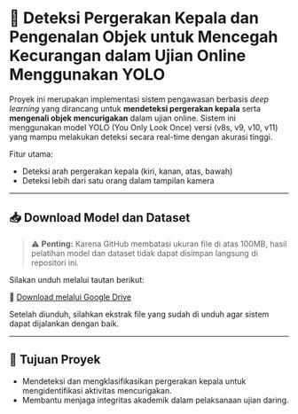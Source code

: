 # 🧠 Deteksi Pergerakan Kepala dan Pengenalan Objek untuk Mencegah Kecurangan dalam Ujian Online Menggunakan YOLO

Proyek ini merupakan implementasi sistem pengawasan berbasis *deep learning* yang dirancang untuk **mendeteksi pergerakan kepala** serta **mengenali objek mencurigakan** dalam ujian online. Sistem ini menggunakan model YOLO (You Only Look Once) versi (v8s, v9, v10, v11) yang mampu melakukan deteksi secara real-time dengan akurasi tinggi.

Fitur utama:
- Deteksi arah pergerakan kepala (kiri, kanan, atas, bawah)
- Deteksi lebih dari satu orang dalam tampilan kamera

---

## 📥 Download Model dan Dataset

> ⚠️ **Penting:** Karena GitHub membatasi ukuran file di atas 100MB, hasil pelatihan model dan dataset tidak dapat disimpan langsung di repositori ini.

Silakan unduh melalui tautan berikut:

🔗 [Download melalui Google Drive](https://drive.google.com/drive/folders/19hYgJkN3vt5S2839NpiWeLdbchv1VDsd?usp=sharing)

Setelah diunduh, silahkan ekstrak file yang sudah di unduh agar sistem dapat dijalankan dengan baik.

---

## 🎯 Tujuan Proyek

- Mendeteksi dan mengklasifikasikan pergerakan kepala untuk mengidentifikasi aktivitas mencurigakan.
- Membantu menjaga integritas akademik dalam pelaksanaan ujian daring.
